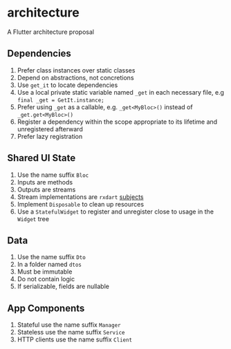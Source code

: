 # architecture

A Flutter architecture proposal

## Dependencies
1. Prefer class instances over static classes
2. Depend on abstractions, not concretions
3. Use `get_it` to locate dependencies
4. Use a local private static variable named `_get` in each necessary file, e.g `final _get = GetIt.instance;`
5. Prefer using `_get` as a callable, e.g. `_get<MyBloc>()` instead of `_get.get<MyBloc>()`
6. Register a dependency within the scope appropriate to its lifetime and unregistered afterward
7. Prefer lazy registration

## Shared UI State
1. Use the name suffix `Bloc`
2. Inputs are methods
3. Outputs are streams
4. Stream implementations are `rxdart` [subjects](https://pub.dev/documentation/rxdart/latest/rx_subjects/rx_subjects-library.html)
6. Implement `Disposable` to clean up resources
7. Use a `StatefulWidget` to register and unregister close to usage in the `Widget` tree

## Data
1. Use the name suffix `Dto`
2. In a folder named `dtos`
3. Must be immutable
4. Do not contain logic
5. If serializable, fields are nullable

## App Components
1. Stateful use the name suffix `Manager`
2. Stateless use the name suffix `Service`
3. HTTP clients use the name suffix `Client`
